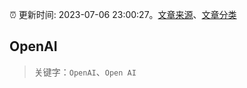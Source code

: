 :alarm_clock: 更新时间: 2023-07-06 23:00:27。[文章来源](/README.md)、[文章分类](/TAGS.md)

## OpenAI


> 关键字：`OpenAI`、`Open AI`



